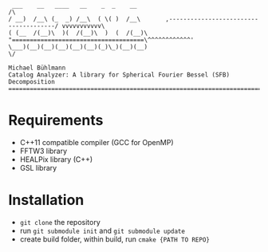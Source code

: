  ```
  ___    __   ____   __    _  _    __                                                /\
 / __)  /__\ (_  _) /__\  ( \( )  /__\       ,--------------------------------------/ vvvvvvvvvvv\
( (__  /(__)\  )(  /(__)\  )  (  /(__)\       "=====================================\^^^^^^^^^^^^'
 \___)(__)(__)(__)(__)(__)(_)\_)(__)(__)                                             \/
                                                                                  Michael Bühlmann
Catalog Analyzer: A library for Spherical Fourier Bessel (SFB) Decomposition
==================================================================================================
```

# Requirements
- C++11 compatible compiler (GCC for OpenMP)
- FFTW3 library
- HEALPix library (C++)
- GSL library

# Installation
- `git clone` the repository
- run `git submodule init` and `git submodule update`
- create build folder, within build, run `cmake {PATH TO REPO}`